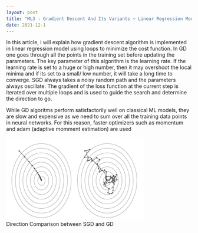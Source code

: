 ```yaml
---
layout: post
title: "ML3 : Gradient Descent And Its Variants ~ Linear Regression Model"
date: 2021-12-1
---
```


In this article, i will explain how gradient descent algorithm is implemented in linear regression model using loops to minimize the cost function. In GD one goes through all the points in the training set before updating the parameters. The key parameter of this algorithm is the learning rate. If the learning rate is set to a huge or high number, then it may overshoot the local minima and if its set to a small/ low number, it will take a long time to converge.   SGD always takes a noisy random path and the parameters always oscillate. The gradient of the loss function at the current step is iterated over multiple loops and is used to guide the search and determine the direction to go.

While GD algoritms perform satisfactorily well on classical ML models, they are slow and expensive as we need to sum over all the training data points in neural networks. For this reason, faster optimizers such as momentum and adam (adaptive momment estimation) are used

<img src="/images/AI-General/gradient_descent_1.jpg" class="inline"/><br>
Direction Comparison between SGD and GD
